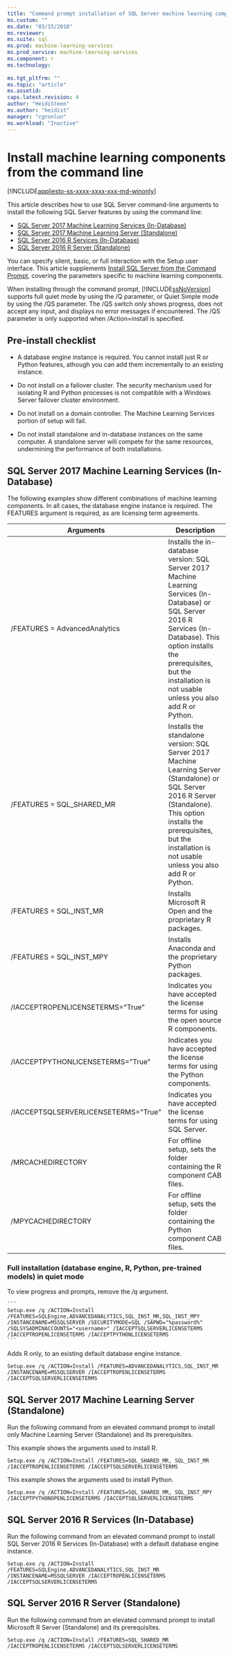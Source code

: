 ```yaml
---
title: "Command prompt installation of SQL Server machine learning components | Microsoft Docs"
ms.custom: ""
ms.date: "03/15/2018"
ms.reviewer: 
ms.suite: sql
ms.prod: machine-learning-services
ms.prod_service: machine-learning-services
ms.component: r
ms.technology: 
  
ms.tgt_pltfrm: ""
ms.topic: "article"
ms.assetid:
caps.latest.revision: 4
author: "HeidiSteen"
ms.author: "heidist"
manager: "cgronlun"
ms.workload: "Inactive"
---
```

# Install machine learning components from the command line
[!INCLUDE[appliesto-ss-xxxx-xxxx-xxx-md-winonly](../../includes/appliesto-ss-xxxx-xxxx-xxx-md-winonly.md)]

This article describes how to use SQL Server command-line arguments to install the following SQL Server features by using the command line:

+ [SQL Server 2017 Machine Learning Services (In-Database)](#mls2017-indb) 
+ [SQL Server 2017 Machine Learning Server (Standalone)](#mls2017-standalone) 
+ [SQL Server 2016 R Services (In-Database)](#mrs2016-indb) 
+ [SQL Server 2016 R Server (Standalone)](#mrs2016-standalone)

You can specify silent, basic, or full interaction with the Setup user interface. This article supplements [Install SQL Server from the Command Prompt](../../database-engine/install-windows/install-sql-server-from-the-command-prompt.md), covering the parameters specific to machine learning components.

When installing through the command prompt, [!INCLUDE[ssNoVersion](../../includes/ssnoversion-md.md)] supports full quiet mode by using the /Q parameter, or Quiet Simple mode by using the /QS parameter. The /QS switch only shows progress, does not accept any input, and displays no error messages if encountered. The /QS parameter is only supported when /Action=install is specified.

## Pre-install checklist

+ A database engine instance is required. You cannot install just R or Python features, athough you can add them incrementally to an existing instance.

+ Do not install on a failover cluster. The security mechanism used for isolating R and Python processes is not compatible with a Windows Server failover cluster environment.

+ Do not install on a domain controller. The Machine Learning Services portion of setup will fail.

+ Do not install standalone and in-database instances on the same computer. A standalone server will compete for the same resources, undermining the performance of both installations.

## <a name="mls2017-indb"></a> SQL Server 2017 Machine Learning Services (In-Database)

The following examples show different combinations of machine learning components. In all cases, the database engine instance is required. The FEATURES argument is required, as are licensing term agreements.

| Arguments | Description |
|-----------|-------------|
| /FEATURES = AdvancedAnalytics | Installs the in-database version: SQL Server 2017 Machine Learning Services (In-Database) or SQL Server 2016 R Services (In-Database). This option installs the prerequisites, but the installation is not usable unless you also add R or Python. |
| /FEATURES = SQL_SHARED_MR | Installs the standalone version: SQL Server 2017 Machine Learning Server (Standalone) or SQL Server 2016 R Server (Standalone). This option installs the prerequisites, but the installation is not usable unless you also add R or Python. |
| /FEATURES = SQL_INST_MR | Installs Microsoft R Open and the proprietary R packages.|
| /FEATURES = SQL_INST_MPY | Installs Anaconda and the proprietary Python packages. |
| /IACCEPTROPENLICENSETERMS="True"  | Indicates you have accepted the license terms for using the open source R components. |
| /IACCEPTPYTHONLICENSETERMS="True" | Indicates you have accepted the license terms for using the Python components. |
| /IACCEPTSQLSERVERLICENSETERMS="True" | Indicates you have accepted the license terms for using SQL Server.|
| /MRCACHEDIRECTORY | For offline setup, sets the folder containing the R component CAB files. |
| /MPYCACHEDIRECTORY | For offline setup, sets the folder containing the Python component CAB files. |

### Full installation (database engine, R, Python, pre-trained models) in quiet mode

To view progress and prompts, remove the _/q_ argument.

    ```  
    Setup.exe /q /ACTION=Install /FEATURES=SQLEngine,ADVANCEDANALYTICS,SQL_INST_MR,SQL_INST_MPY /INSTANCENAME=MSSQLSERVER /SECURITYMODE=SQL /SAPWD="%password%" /SQLSYSADMINACCOUNTS="<username>" /IACCEPTSQLSERVERLICENSETERMS /IACCEPTROPENLICENSETERMS /IACCEPTPYTHONLICENSETERMS
    ```

Adds R only, to an existing default database engine instance.

```
Setup.exe /q /ACTION=Install /FEATURES=ADVANCEDANALYTICS,SQL_INST_MR  /INSTANCENAME=MSSQLSERVER /IACCEPTROPENLICENSETERMS /IACCEPTSQLSERVERLICENSETERMS
```

## <a name="mls2017-standalone"></a> SQL Server 2017 Machine Learning Server (Standalone)

Run the following command from an elevated command prompt to install only Machine Learning Server (Standalone) and its prerequisites.

This example shows the arguments used to install R.

```
Setup.exe /q /ACTION=Install /FEATURES=SQL_SHARED_MR, SQL_INST_MR  /IACCEPTROPENLICENSETERMS /IACCEPTSQLSERVERLICENSETERMS
```

This example shows the arguments used to install Python.

```
Setup.exe /q /ACTION=Install /FEATURES=SQL_SHARED_MR, SQL_INST_MPY  /IACCEPTPYTHONOPENLICENSETERMS /IACCEPTSQLSERVERLICENSETERMS
```

## <a name="mrs2016-indb"></a> SQL Server 2016 R Services (In-Database)

Run the following command from an elevated command prompt to install SQL Server 2016 R Services (In-Database) with a default database engine instance.

```
Setup.exe /q /ACTION=Install /FEATURES=SQLEngine,ADVANCEDANALYTICS,SQL_INST_MR  /INSTANCENAME=MSSQLSERVER /IACCEPTROPENLICENSETERMS /IACCEPTSQLSERVERLICENSETERMS
```

## <a name="mrs2016-standalone"></a> SQL Server 2016 R Server (Standalone)

Run the following command from an elevated command prompt to install Microsoft R Server (Standalone) and its prerequisites. 

```
Setup.exe /q /ACTION=Install /FEATURES=SQL_SHARED_MR /IACCEPTROPENLICENSETERMS /IACCEPTSQLSERVERLICENSETERMS
```





